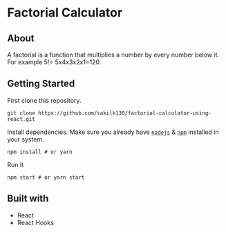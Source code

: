 # Factorial Calculator

## About

A factorial is a function that multiplies a number by every number below it.</br>
For example 5!= 5x4x3x2x1=120.

## Getting Started

First clone this repository.

```
git clone https://github.com/sakilk130/factorial-calculator-using-react.git
```

Install dependencies. Make sure you already have [`nodejs`](https://nodejs.org/en/) & [`npm`](https://www.npmjs.com/) installed in your system.

```
npm install # or yarn
```

Run it

```
npm start # or yarn start
```

## Built with

- React
- React Hooks
